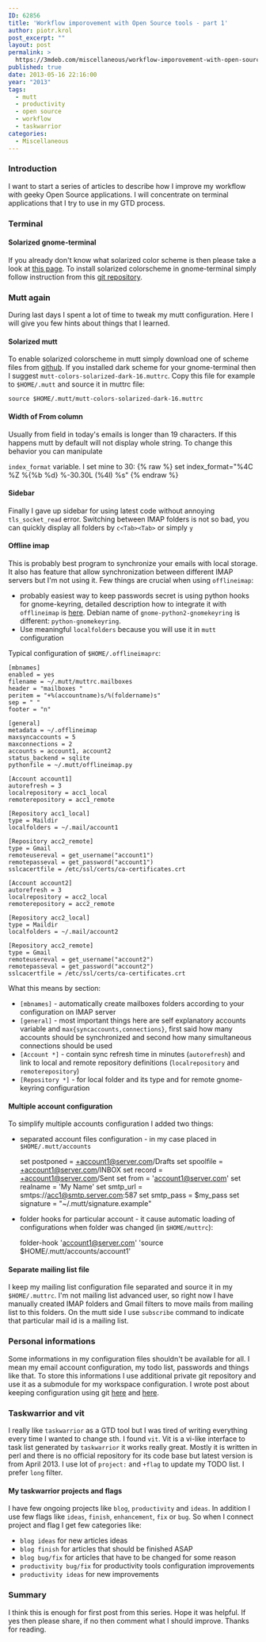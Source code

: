 ```yaml
---
ID: 62856
title: 'Workflow imporovement with Open Source tools - part 1'
author: piotr.krol
post_excerpt: ""
layout: post
permalink: >
  https://3mdeb.com/miscellaneous/workflow-imporovement-with-open-source-tools-part-1/
published: true
date: 2013-05-16 22:16:00
year: "2013"
tags:
  - mutt
  - productivity
  - open source
  - workflow
  - taskwarrior
categories:
  - Miscellaneous
---
```

### Introduction

I want to start a series of articles to describe how I improve my workflow with
geeky Open Source applications. I will concentrate on terminal applications that
I try to use in my GTD process.

### Terminal

#### Solarized gnome-terminal

If you already don't know what solarized color scheme is then please take a look
at [this page][1]. To install solarized colorscheme in gnome-terminal simply
follow instruction from this [git repository][2].

### Mutt again

During last days I spent a lot of time to tweak my mutt configuration. Here I
will give you few hints about things that I learned.

#### Solarized mutt

To enable solarized colorscheme in mutt simply download one of scheme files from
[github][3]. If you installed dark scheme for your gnome-terminal then I suggest
`mutt-colors-solarized-dark-16.muttrc`. Copy this file for example to
`$HOME/.mutt` and source it in muttrc file:

    source $HOME/.mutt/mutt-colors-solarized-dark-16.muttrc


#### Width of From column

Usually from field in today's emails is longer than 19 characters. If this
happens mutt by default will not display whole string. To change this behavior
you can manipulate

`index_format` variable. I set mine to 30: {% raw %}
    set index_format="%4C %Z %{%b %d} %-30.30L (%4l) %s"
     {% endraw %}

#### Sidebar

Finally I gave up sidebar for using latest code without annoying
`tls_socket_read` error. Switching between IMAP folders is not so bad, you can
quickly display all folders by `c<Tab><Tab>` or simply `y`

#### Offline imap

This is probably best program to synchronize your emails with local storage. It
also has feature that allow synchronization between different IMAP servers but
I'm not using it. Few things are crucial when using `offlineimap`:

*   probably easiest way to keep passwords secret is using python hooks for
gnome-keyring, detailed description how to integrate it with `offlineimap` is
[here][4]. Debian name of `gnome-python2-gnomekeyring` is different: `python-gnomekeyring`.
*   Use meaningful `localfolders` because you will use it in `mutt` configuration

Typical configuration of `$HOME/.offlineimaprc`:

    [mbnames]
    enabled = yes
    filename = ~/.mutt/muttrc.mailboxes
    header = "mailboxes "
    peritem = "+%(accountname)s/%(foldername)s"
    sep = " "
    footer = "n"

    [general]
    metadata = ~/.offlineimap
    maxsyncaccounts = 5
    maxconnections = 2
    accounts = account1, account2
    status_backend = sqlite
    pythonfile = ~/.mutt/offlineimap.py

    [Account account1]
    autorefresh = 3
    localrepository = acc1_local
    remoterepository = acc1_remote

    [Repository acc1_local]
    type = Maildir
    localfolders = ~/.mail/account1

    [Repository acc2_remote]
    type = Gmail
    remoteusereval = get_username("account1")
    remotepasseval = get_password("account1")
    sslcacertfile = /etc/ssl/certs/ca-certificates.crt

    [Account account2]
    autorefresh = 3
    localrepository = acc2_local
    remoterepository = acc2_remote

    [Repository acc2_local]
    type = Maildir
    localfolders = ~/.mail/account2

    [Repository acc2_remote]
    type = Gmail
    remoteusereval = get_username("account2")
    remotepasseval = get_password("account2")
    sslcacertfile = /etc/ssl/certs/ca-certificates.crt

What this means by section:

*   `[mbnames]` - automatically create mailboxes folders according to your configuration on IMAP server
*   `[general]` - most important things here are self explanatory accounts variable and `max{syncaccounts,connections}`, first said how many accounts should be synchronized and second how many simultaneous connections should be used
*   `[Account *]` - contain sync refresh time in minutes (`autorefresh`) and link to local and remote repository definitions (`localrepository` and `remoterepository`)
*   `[Repository *]` - for local folder and its type and for remote gnome-keyring configuration

#### Multiple account configuration

To simplify multiple accounts configuration I added two things:

*   separated account files configuration - in my case placed in `$HOME/.mutt/accounts`

    set postponed   = +account1@server.com/Drafts
    set spoolfile   = +account1@server.com/INBOX
    set record      = +account1@server.com/Sent
    set from        = 'account1@server.com'
    set realname    = 'My Name'
    set smtp_url    = smtps://acc1@smtp.server.com:587
    set smtp_pass   = $my_pass
    set signature   = "~/.mutt/signature.example"


*   folder hooks for particular account - it cause automatic loading of configurations when folder was changed (in `$HOME/muttrc`):

    folder-hook 'account1@server.com' 'source $HOME/.mutt/accounts/account1'

#### Separate mailing list file

I keep my mailing list configuration file separated and source it in my
`$HOME/.muttrc`. I'm not mailing list advanced user, so right now I have
manually created IMAP folders and Gmail filters to move mails from mailing list
to this folders. On the mutt side I use `subscribe` command to indicate that
particular mail id is a mailing list.

### Personal informations

Some informations in my configuration files shouldn't be available for all. I
mean my email account configuration, my todo list, passwords and things like
that. To store this informations I use additional private git repository and use
it as a submodule for my workspace configuration. I wrote post about keeping
configuration using git [here][5] and [here][6].

### Taskwarrior and vit

I really like `taskwarrior` as a GTD tool but I was tired of writing everything
every time I wanted to change sth. I found `vit`. Vit is a vi-like interface to
task list generated by `taskwarrior` it works really great. Mostly it is written
in perl and there is no official repository for its code base but latest version
is from April 2013. I use lot of `project:` and `+flag` to update my TODO list.
I prefer `long` filter.

#### My taskwarrior projects and flags

I have few ongoing projects like `blog`, `productivity` and `ideas`. In addition
I use few flags like `ideas`, `finish`, `enhancement`, `fix` or `bug`. So when I
connect project and flag I get few categories like:

*   `blog ideas` for new articles ideas
*   `blog finish` for articles that should be finished ASAP
*   `blog bug/fix` for articles that have to be changed for some reason
*   `productivity bug/fix` for productivity tools configuration improvements
*   `productivity ideas` for new improvements

### Summary

I think this is enough for first post from this series. Hope it was helpful. If
yes then please share, if no then comment what I should improve. Thanks for
reading.

 [1]: http://ethanschoonover.com/solarized
 [2]: https://github.com/sigurdga/gnome-terminal-colors-solarized
 [3]: https://github.com/altercation/mutt-colors-solarized
 [4]: http://www.clasohm.com/blog/one-entry?entry_id=90957
 [5]: /2012/02/19/improve-productivity-by-tracking-work
 [6]: /2012/02/20/improve-productivity-by-tracking-work_20

